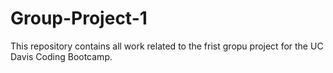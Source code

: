 # Group-Project-1
This repository contains all work related to the frist gropu project for the UC Davis Coding Bootcamp.
